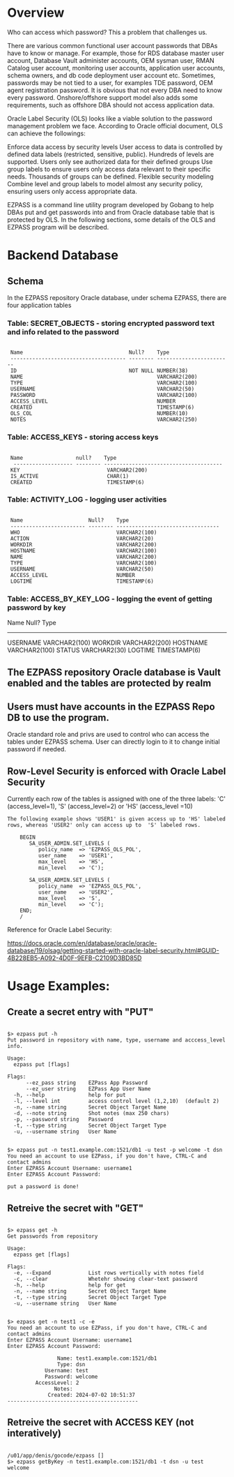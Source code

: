 # Overview

Who can access which password?  This a problem that challenges us.

There are various common functional user account passwords that DBAs have to know or manage. For example, those for RDS database master user account, Database Vault administer accounts, OEM sysman user, RMAN Catalog user account, monitoring user accounts, application user accounts, schema owners, and db code deployment user account etc. Sometimes, passwords may be not tied to a user, for examples TDE password, OEM agent registration password. It is obvious that not every DBA need to know every password. Onshore/offshore support model also adds some requirements,  such as offshore DBA should not access application data.

Oracle Label Security (OLS) looks like a viable solution to the password management problem we face.  According to Oracle official document, OLS can achieve the followings:

Enforce data access by security levels
User access to data is controlled by defined data labels (restricted, sensitive, public). Hundreds of levels are supported.
Users only see authorized data for their defined groups
Use group labels to ensure users only access data relevant to their specific needs. Thousands of groups can be defined.
Flexible security modeling
Combine level and group labels to model almost any security policy, ensuring users only access appropriate data.

EZPASS is a command line utility program developed by Gobang to help DBAs put and get passwords into and from Oracle database table  that is protected by OLS. In the following sections,  some details of the OLS and EZPASS program will be described.


# Backend Database

## Schema

In the EZPASS repository Oracle database, under schema EZPASS, there are four application tables

###  Table: SECRET_OBJECTS - storing encrypted password text and info related to the password

```

 Name                                  Null?    Type
 ------------------------------------- -------- ------------------------
 ID                                    NOT NULL NUMBER(38)
 NAME                                           VARCHAR2(200)
 TYPE                                           VARCHAR2(100)
 USERNAME                                       VARCHAR2(50)
 PASSWORD                                       VARCHAR2(100)
 ACCESS_LEVEL                                   NUMBER
 CREATED                                        TIMESTAMP(6)
 OLS_COL                                        NUMBER(10)
 NOTES                                          VARCHAR2(250)

```

### Table: ACCESS_KEYS  - storing access keys

```

 Name                 null?    Type
  ------------------- -------- --------------------------------------
 KEY                            VARCHAR2(200)
 IS_ACTIVE                      CHAR(1)
 CREATED                        TIMESTAMP(6)

```
### Table: ACTIVITY_LOG - logging user activities

```

 Name                     Null?    Type
 ------------------------ -------- ---------------------------------
 WHO                               VARCHAR2(100)
 ACTION                            VARCHAR2(20)
 WORKDIR                           VARCHAR2(200)
 HOSTNAME                          VARCHAR2(100)
 NAME                              VARCHAR2(200)
 TYPE                              VARCHAR2(100)
 USERNAME                          VARCHAR2(50)
 ACCESS_LEVEL                      NUMBER
 LOGTIME                           TIMESTAMP(6)

 ```

### Table: ACCESS_BY_KEY_LOG - logging the event of getting password by key

 Name                               Null?    Type
 ---------------------------------- -------- ----------------------
 USERNAME                                    VARCHAR2(100) WORKDIR                                     VARCHAR2(200)
 HOSTNAME                                    VARCHAR2(100)
 STATUS                                      VARCHAR2(30)
 LOGTIME                                     TIMESTAMP(6)

## The EZPASS repository Oracle database is Vault enabled and the tables are protected by realm


## Users must have accounts in the EZPASS Repo DB to use the program. 
   
Oracle standard role and privs are used to control who can access the tables under EZPASS schema. User can directly login to it to change initial password if needed.

## Row-Level Security is enforced with Oracle Label Security 

   Currently each row of the tables is assigned with one of the three labels:  'C' (access_level=1), 'S' (access_level=2) or 'HS' (access_level =10) 

    The following example shows 'USER1' is given access up to 'HS' labeled rows, whereas 'USER2' only can access up to  'S' labeled rows.

```
    BEGIN
       SA_USER_ADMIN.SET_LEVELS (
          policy_name  => 'EZPASS_OLS_POL',
          user_name    => 'USER1', 
          max_level    => 'HS',
          min_level    => 'C');

       SA_USER_ADMIN.SET_LEVELS (
          policy_name  => 'EZPASS_OLS_POL',
          user_name    => 'USER2', 
          max_level    => 'S',
          min_level    => 'C');
    END;
    /

```

Reference for Oracle Label Security: 

https://docs.oracle.com/en/database/oracle/oracle-database/19/olsag/getting-started-with-oracle-label-security.html#GUID-4B228EB5-A092-4D0F-9EFB-C2109D3BD85D


# Usage Examples:

##  Create a secret entry with "PUT"

```

$> ezpass put -h
Put password in repository with name, type, username and acccess_level info.

Usage:
  ezpass put [flags]

Flags:
      --ez_pass string    EZPass App Password
      --ez_user string    EZPass App User Name
  -h, --help              help for put
  -l, --level int         access control level (1,2,10)  (default 2)
  -n, --name string       Secret Object Target Name
  -d, --note string       Shot notes (max 250 chars)
  -p, --password string   Password
  -t, --type string       Secret Object Target Type
  -u, --username string   User Name


$> ezpass put -n test1.example.com:1521/db1 -u test -p welcome -t dsn
You need an account to use EZPass, if you don't have, CTRL-C and contact admins
Enter EZPASS Account Username: username1
Enter EZPASS Account Password:

put a password is done!

```

## Retreive the secret with "GET"

```

$> ezpass get -h
Get passwords from repository

Usage:
  ezpass get [flags]

Flags:
  -e, --Expand            List rows vertically with notes field
  -c, --clear             Whetehr showing clear-text password
  -h, --help              help for get
  -n, --name string       Secret Object Target Name
  -t, --type string       Secret Object Target Type
  -u, --username string   User Name


$> ezpass get -n test1 -c -e
You need an account to use EZPass, if you don't have, CTRL-C and contact admins
Enter EZPASS Account Username: username1
Enter EZPASS Account Password:

                Name: test1.example.com:1521/db1
                Type: dsn
            Username: test
            Password: welcome
         AccessLevel: 2
               Notes:
             Created: 2024-07-02 10:51:37
------------------------------------------

```

## Retreive the secret with ACCESS KEY (not interatively)

```

/u01/app/denis/gocode/ezpass []
$> ezpass getByKey -n test1.example.com:1521/db1 -t dsn -u test
welcome

```
